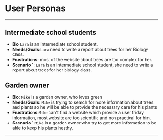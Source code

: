 # User Personas

<!-- some introduction -->

---

<!-- a persona -->

## Intermediate school students

- **Bio** `Lara` is an intermediate school student.
- **Needs/Goals**:`Lara` need to write a report about trees for her Biology
  class.
- **Frustrations**: most of the website about trees are too complex for her.
- **Scenario 1**: `Lara` is an intermediate school student, she need to write a
  report about trees for her biology class.

## Garden owner

- **Bio**: `Mike` is a garden owner, who loves green
- **Needs/Goals**: `Mike` is trying to search for more information about trees
  and plants so he will be able to provide the necessary care for his plants
- **Frustrations**:`Mike` can't find a website which provide a user friday
  information, most website are too scientific and non practical for him.
- **Scenario 1**:`Mike` is a garden owner who try to get more information to be
  able to keep his plants heathy.

---

<!-- more personas ... -->
